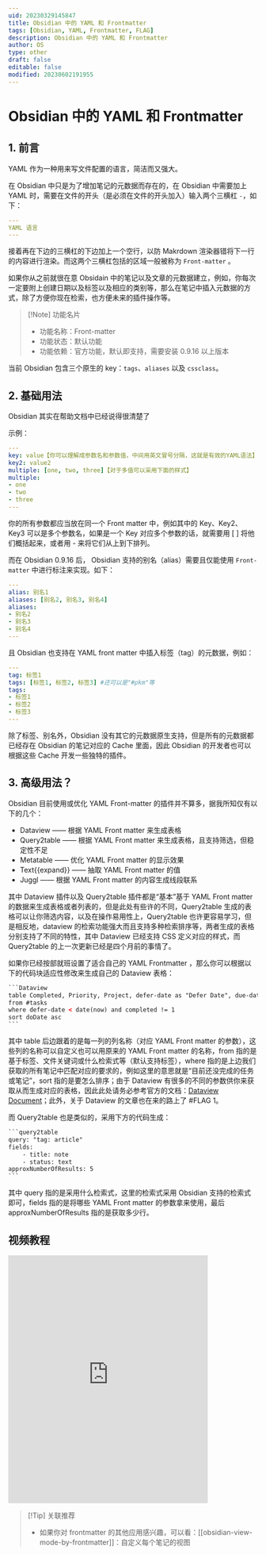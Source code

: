 ```yaml
---
uid: 20230329145847
title: Obsidian 中的 YAML 和 Frontmatter
tags: [Obsidian, YAML, Frontmatter, FLAG]
description: Obsidian 中的 YAML 和 Frontmatter
author: OS
type: other
draft: false
editable: false
modified: 20230602191955
---
```


# Obsidian 中的 YAML 和 Frontmatter

## 1. 前言

YAML 作为一种用来写文件配置的语言，简洁而又强大。

在 Obsidian 中只是为了增加笔记的元数据而存在的，在 Obsidian 中需要加上 YAML 时，需要在文件的开头（是必须在文件的开头加入）输入两个三横杠 `-`，如下：

```yaml
---
YAML 语言
---
```

接着再在下边的三横杠的下边加上一个空行，以防 Makrdown 渲染器错将下一行的内容进行渲染。而这两个三横杠包括的区域一般被称为 `Front-matter` 。

如果你从之前就很在意 Obsidain 中的笔记以及文章的元数据建立，例如，你每次一定要附上创建日期以及标签以及相应的类别等，那么在笔记中插入元数据的方式，除了方便你现在检索，也方便未来的插件操作等。

> [!Note] 功能名片
>- 功能名称：Front-matter
>- 功能状态：默认功能
>- 功能依赖：官方功能，默认即支持，需要安装 0.9.16 以上版本

当前 Obsidian 包含三个原生的 key：`tags`、`aliases` 以及 `cssclass`。

## 2. 基础用法

Obsidian 其实在帮助文档中已经说得很清楚了

示例：

```yaml
---
key: value【你可以理解成参数名和参数值，中间用英文冒号分隔，这就是有效的YAML语法】
key2: value2
multiple: [one, two, three]【对于多值可以采用下面的样式】
multiple:
- one
- two
- three
---
```

你的所有参数都应当放在同一个 Front matter 中，例如其中的 Key、Key2、Key3 可以是多个参数名，如果是一个 Key 对应多个参数的话，就需要用 [ ] 将他们概括起来，或者用 - 来将它们从上到下排列。

而在 Obsidian 0.9.16 后， Obsidian 支持的别名（alias）需要且仅能使用 `Front-matter` 中进行标注来实现。如下：

```yaml
---
alias: 别名1
aliases: [别名2, 别名3, 别名4]
aliases:
- 别名2
- 别名3
- 别名4
---
```

且 Obsidian 也支持在 YAML front matter 中插入标签（tag）的元数据，例如：

```yaml
---
tag: 标签1
tags: [标签1, 标签2, 标签3] #还可以是"#pkm"等
tags:
- 标签1
- 标签2
- 标签3
---
```

除了标签、别名外，Obsidian 没有其它的元数据原生支持，但是所有的元数据都已经存在 Obsidian 的笔记对应的 Cache 里面，因此 Obsidian 的开发者也可以根据这些 Cache 开发一些独特的插件。

## 3. 高级用法？

Obsidian 目前使用或优化 YAML Front-matter 的插件并不算多，据我所知仅有以下的几个：

- Dataview —— 根据 YAML Front matter 来生成表格
- Query2table —— 根据 YAML Front matter 来生成表格，且支持筛选，但稳定性不足
- Metatable —— 优化 YAML Front matter 的显示效果
- Text{{expand}} —— 抽取 YAML Front matter 的值
- Juggl —— 根据 YAML Front matter 的内容生成线段联系

其中 Dataview 插件以及 Query2table 插件都是“基本”基于 YAML Front matter 的数据来生成表格或者列表的，但是此处有些许的不同，Query2table 生成的表格可以让你筛选内容，以及在操作易用性上，Query2table 也许更容易学习，但是相反地，dataview 的检索功能强大而且支持多种检索排序等，两者生成的表格分别支持了不同的特性，其中 Dataview 已经支持 CSS 定义对应的样式，而 Query2table 的上一次更新已经是四个月前的事情了。

如果你已经按部就班设置了适合自己的 YAML Frontmatter ，那么你可以根据以下的代码块适应性修改来生成自己的 Dataview 表格：

```html
​```Dataview
table Completed, Priority, Project, defer-date as "Defer Date", due-date as "Due Date", recur-length as "Recur Length", defer-date + recur-length as "Next Date"
from #tasks
where defer-date < date(now) and completed != 1
sort doDate asc
​```
```

其中 table 后边跟着的是每一列的列名称（对应 YAML Front matter 的参数），这些列的名称可以自定义也可以用原来的 YAML Front matter 的名称，from 指的是基于标签、文件关键词或什么检索式等（默认支持标签），where 指的是上边我们获取的所有笔记中匹配对应的要求的，例如这里的意思就是“目前还没完成的任务或笔记”，sort 指的是要怎么排序；由于 Dataview 有很多的不同的参数供你来获取从而生成对应的表格，因此此处请务必参考官方的文档：[Dataview Document](https://link.zhihu.com/?target=https%3A//blacksmithgu.github.io/obsidian-dataview/%23/)；此外，关于 Dataview 的文章也在来的路上了 #FLAG 1。

而 Query2table 也是类似的，采用下方的代码生成：

```html
​```query2table
query: "tag: article"
fields: 
    - title: note
    - status: text
approxNumberOfResults: 5
​```
```

其中 query 指的是采用什么检索式，这里的检索式采用 Obsidian 支持的检索式即可，fields 指的是将哪些 YAML Front matter 的参数拿来使用，最后 approxNumberOfResults 指的是获取多少行。


## 视频教程

<iframe src="https://player.bilibili.com/player.html?aid=665938857&bvid=BV12a4y12789&cid=1399356242&p=1&autoplay=false" scrolling="no" border="0" frameborder="no" framespacing="0" allowfullscreen="true" width="80%" height="500"> </iframe>

>[!Tip] 关联推荐
>- 如果你对 frontmatter 的其他应用感兴趣，可以看：[[obsidian-view-mode-by-frontmatter]]：自定义每个笔记的视图